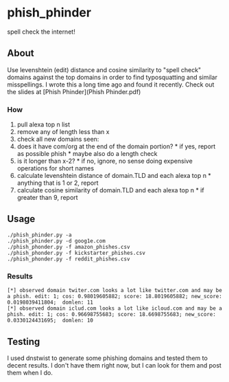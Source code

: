 # phish_phinder
spell check the internet!
## About
Use levenshtein (edit) distance and cosine similarity to "spell check" domains against the top domains in order to find typosquatting and similar misspellings. I wrote this a long time ago and found it recently. Check out the slides at [Phish Phinder](Phish Phinder.pdf)
### How
1. pull alexa top n list
2. remove any of length less than x
3. check all new domains seen:
  1. does it have com/org at the end of the domain portion?
    * if yes, report as possible phish
    * maybe also do a length check
  2. is it longer than x-2?
    * if no, ignore, no sense doing expensive operations for short names
  3. calculate levenshtein distance of domain.TLD and each alexa top n
    * anything that is 1 or 2, report
  4. calculate cosine similarity of domain.TLD and each alexa top n
    * if greater than 9, report
## Usage
```
./phish_phinder.py -a
./phish_phinder.py -d goog1e.com
./phish_phonder.py -f amazon_phishes.csv
./phish_phonder.py -f kickstarter_phishes.csv
./phish_phonder.py -f reddit_phishes.csv
```
### Results
```
[*] observed domain twiter.com looks a lot like twitter.com and may be a phish. edit: 1; cos: 0.98019605882; score: 18.8019605882; new_score: 0.0198039411804;  domlen: 11
[*] observed domain iclud.com looks a lot like icloud.com and may be a phish. edit: 1; cos: 0.96698755683; score: 18.6698755683; new_score: 0.0330124431695;  domlen: 10
```
## Testing
I used dnstwist to generate some phishing domains and tested them to decent results. I don't have them right now, but I can look for them and post them when I do.

